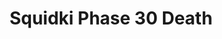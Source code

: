 ---
slug: squidki-phase-30-death
title: Squidki Phase 30 Death
description: "Squidki Phase 30 Death is an exciting online game. Play for free directly in your browser!"
icon: /images/new_mods/Sprunki Phase 30 Death.png
url: https://wowtbc.net/sprunkin/sprunki-phase30-death/index.html
previewImage: /images/new_mods/Sprunki Phase 30 Death.png
type: new mods

# SEO配置
seo:
  title: "Squidki Phase 30 Death - Play Free Online Game | Fun Browser Games"
  description: "Squidki Phase 30 Death - Play this fun online game for free in your browser. No download required!"
  ogImage: "/images/new_mods/Sprunki Phase 30 Death.png"
  keywords: "squidki-phase-30-death, online game, browser game, free game, new mods game, play online"

videoUrls:
  - https://www.youtube.com/embed/example1
  - https://www.youtube.com/embed/example2

whyPlay:
  title: "Why Play Squidki Phase 30 Death?"
  items:
    - "Immersive Gameplay: Squidki Phase 30 Death offers an engaging and immersive gaming experience that will keep you entertained for hours"
    - "Challenging Levels: Test your skills with increasingly difficult challenges and obstacles"
    - "Beautiful Graphics: Enjoy stunning visuals and smooth animations that bring the game world to life"
    - "Regular Updates: New content and features are added regularly to keep the game fresh and exciting"
    - "Free to Play: Experience all the fun without spending a penny"
    - "Community Features: Connect with other players, share strategies, and compete for high scores"
    - "Cross-Platform: Play on any device with a web browser, no downloads required"

features:
  title: "Key Features of Squidki Phase 30 Death"
  image: "/images/new_mods/Sprunki Phase 30 Death.png"
  items:
    - "Intuitive Controls: Easy to learn controls make Squidki Phase 30 Death accessible for players of all skill levels"
    - "Multiple Game Modes: Enjoy various gameplay options that provide different challenges and experiences"
    - "Character Customization: Personalize your gaming experience with unique characters and items"
    - "Achievement System: Complete special tasks to earn rewards and recognition"
    - "Leaderboards: Compete with players worldwide and see who can achieve the highest scores"

characteristics:
  title: "Game Characteristics"
  image: "/images/new_mods/Sprunki Phase 30 Death.png"
  items:
    - "Genre: New mods game with elements of strategy and skill"
    - "Difficulty: Suitable for both casual gamers and those seeking a challenge"
    - "Play Time: Quick sessions or extended gameplay, depending on your preference"
    - "Art Style: Vibrant and engaging visuals that enhance the gaming experience"
    - "Sound Design: Immersive audio that complements the gameplay perfectly"

info: "Squidki Phase 30 Death is an exciting online game that offers players a unique and engaging gaming experience. With its intuitive controls, stunning visuals, and challenging gameplay, Squidki Phase 30 Death provides hours of entertainment for players of all ages and skill levels. Whether you're looking for a quick gaming session during a break or an extended play session, Squidki Phase 30 Death delivers an immersive experience that will keep you coming back for more. The game features multiple levels of increasing difficulty, ensuring that players are constantly challenged as they progress. With regular updates adding new content and features, Squidki Phase 30 Death remains fresh and exciting, providing endless entertainment options for its growing community of players."

howToPlayIntro: "Welcome to Squidki Phase 30 Death! This guide will walk you through the basics and help you master the game. Whether you're a beginner or looking to improve your skills, these tips and instructions will enhance your gaming experience."

howToPlaySteps:
  - title: "Getting Started"
    description: "Begin your Squidki Phase 30 Death adventure by familiarizing yourself with the controls. Use your keyboard or mouse to navigate through the game interface. The tutorial will guide you through the basic mechanics and help you understand the objectives."
  - title: "Understanding the Objectives"
    description: "In Squidki Phase 30 Death, your main goal is to progress through levels by completing specific objectives. Each level presents unique challenges that require different strategies and approaches."
  - title: "Mastering the Controls"
    description: "Practice using the controls to improve your precision and reaction time. Squidki Phase 30 Death requires quick reflexes and strategic thinking to overcome obstacles and defeat opponents."
  - title: "Utilizing Power-ups"
    description: "Collect power-ups throughout the game to enhance your abilities and overcome difficult challenges. Each power-up offers unique advantages that can be crucial for success."
  - title: "Developing Strategies"
    description: "As you progress in Squidki Phase 30 Death, develop effective strategies for different scenarios. Analyze patterns, anticipate challenges, and adapt your approach to maximize your performance."

faq:
  title: "Frequently Asked Questions about Squidki Phase 30 Death"
  items:
    - question: "Is Squidki Phase 30 Death free to play?"
      answer: "Yes, Squidki Phase 30 Death is completely free to play directly in your web browser. No downloads or purchases are required to enjoy the full game experience."
    - question: "Can I play Squidki Phase 30 Death on mobile devices?"
      answer: "Yes, Squidki Phase 30 Death is optimized for both desktop and mobile play. You can enjoy the game on any device with a web browser and internet connection."
    - question: "Are there any in-game purchases?"
      answer: "While Squidki Phase 30 Death is free to play, there may be optional in-game purchases available for cosmetic items or additional features that don't affect core gameplay."
    - question: "How often is Squidki Phase 30 Death updated?"
      answer: "The developers regularly update Squidki Phase 30 Death with new content, features, and improvements based on player feedback and game performance."
    - question: "Can I play Squidki Phase 30 Death offline?"
      answer: "Currently, Squidki Phase 30 Death requires an internet connection to play as it's a browser-based online game."
    - question: "Is Squidki Phase 30 Death suitable for children?"
      answer: "Yes, Squidki Phase 30 Death is designed to be family-friendly and suitable for players of all ages."
    - question: "How do I report bugs or issues?"
      answer: "If you encounter any problems while playing Squidki Phase 30 Death, you can report them through the game's support page or contact the developers directly through their website."
    - question: "Still Have Questions?"
      answer: "If you have additional questions about Squidki Phase 30 Death that aren't covered in this FAQ, please visit our support center or contact our customer service team for assistance."
---